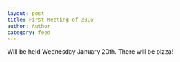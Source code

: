 ```yaml
---
layout: post
title: First Meeting of 2016
author: Author
category: feed
---
```


Will be held Wednesday January 20th. There will be pizza!
